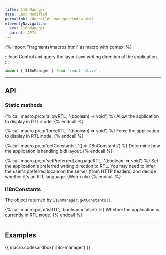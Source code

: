 ```yaml
---
title: I18nManager
date: Last Modified
permalink: /docs/i18n-manager/index.html
eleventyNavigation:
  key: I18nManager
  parent: APIs
---
```


{% import "fragments/macros.html" as macro with context %}

:::lead
Control and query the layout and writing direction of the application.
:::

```js
import { I18nManager } from 'react-native';
```

---

## API

### Static methods

{% call macro.prop('allowRTL', '(boolean) => void') %}
Allow the application to display in RTL mode.
{% endcall %}

{% call macro.prop('forceRTL', '(boolean) => void') %}
Force the application to display in RTL mode.
{% endcall %}

{% call macro.prop('getConstants', '() => I18nConstants') %}
Determine how the application is handling bidi layout.
{% endcall %}

{% call macro.prop('setPreferredLanguageRTL', '(boolean) => void') %}
Set the application's preferred writing direction to RTL. You may need to infer the user's preferred locale on the server (from HTTP headers) and decide whether it's an RTL language. (Web-only)
{% endcall %}

### I18nConstants

The object returned by `I18nManager.getConstants()`.

{% call macro.prop('isRTL', 'boolean = false') %}
Whether the application is currently in RTL mode.
{% endcall %}

---

## Examples

{{ macro.codesandbox('i18n-manager') }}
